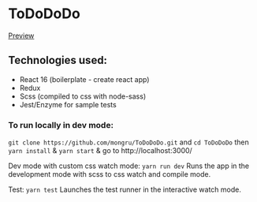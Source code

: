 # ToDoDoDo

[Preview](https://mongru.github.io/ToDoDoDo/)

## Technologies used:
- React 16 (boilerplate - create react app)
- Redux
- Scss (compiled to css with node-sass)
- Jest/Enzyme for sample tests

### To run locally in dev mode:

`git clone https://github.com/mongru/ToDoDoDo.git`
and
`cd ToDoDoDo`
then
`yarn install` & `yarn start` & go to http://localhost:3000/

Dev mode with custom css watch mode: 
`yarn run dev`
Runs the app in the development mode with scss to css watch and compile mode.

Test:
`yarn test`
Launches the test runner in the interactive watch mode.
